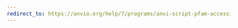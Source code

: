 ```yaml
---
redirect_to: https://anvio.org/help/7/programs/anvi-script-pfam-accessions-to-hmms-directory
---
```

